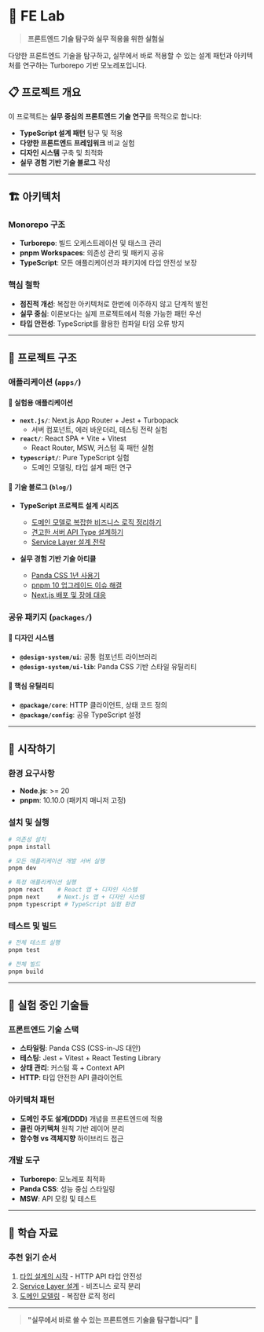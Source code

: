 # 🧪 FE Lab

> **프론트엔드 기술 탐구와 실무 적용을 위한 실험실**

다양한 프론트엔드 기술을 탐구하고, 실무에서 바로 적용할 수 있는 설계 패턴과 아키텍처를 연구하는 Turborepo 기반 모노레포입니다.

## 📋 **프로젝트 개요**

이 프로젝트는 **실무 중심의 프론트엔드 기술 연구**를 목적으로 합니다:

- **TypeScript 설계 패턴** 탐구 및 적용
- **다양한 프론트엔드 프레임워크** 비교 실험
- **디자인 시스템** 구축 및 최적화
- **실무 경험 기반 기술 블로그** 작성

---

## 🏗️ **아키텍처**

### **Monorepo 구조**

- **Turborepo**: 빌드 오케스트레이션 및 태스크 관리
- **pnpm Workspaces**: 의존성 관리 및 패키지 공유
- **TypeScript**: 모든 애플리케이션과 패키지에 타입 안전성 보장

### **핵심 철학**

- **점진적 개선**: 복잡한 아키텍처로 한번에 이주하지 않고 단계적 발전
- **실무 중심**: 이론보다는 실제 프로젝트에서 적용 가능한 패턴 우선
- **타입 안전성**: TypeScript를 활용한 컴파일 타임 오류 방지

---

## 📁 **프로젝트 구조**

### **애플리케이션** (`apps/`)

#### **🎯 실험용 애플리케이션**

- **`next.js/`**: Next.js App Router + Jest + Turbopack
  - 서버 컴포넌트, 에러 바운더리, 테스팅 전략 실험
- **`react/`**: React SPA + Vite + Vitest
  - React Router, MSW, 커스텀 훅 패턴 실험
- **`typescript/`**: Pure TypeScript 실험
  - 도메인 모델링, 타입 설계 패턴 연구

#### **📝 기술 블로그** (`blog/`)

- **TypeScript 프로젝트 설계 시리즈**

  - [도메인 모델로 복잡한 비즈니스 로직 정리하기](apps/blog/[Typescript로%20설계하는%20프로젝트]/domain/)
  - [견고한 서버 API Type 설계하기](apps/blog/[Typescript로%20설계하는%20프로젝트]/http/)
  - [Service Layer 설계 전략](apps/blog/[Typescript로%20설계하는%20프로젝트]/service/)

- **실무 경험 기반 기술 아티클**
  - [Panda CSS 1년 사용기](apps/blog/Panda%20CSS%201년%20사용기.md)
  - [pnpm 10 업그레이드 이슈 해결](apps/blog/pnpm%2010%20업그레이드%20후/)
  - [Next.js 배포 및 장애 대응](apps/blog/nextjs%20deploy/)

### **공유 패키지** (`packages/`)

#### **🎨 디자인 시스템**

- **`@design-system/ui`**: 공통 컴포넌트 라이브러리
- **`@design-system/ui-lib`**: Panda CSS 기반 스타일 유틸리티

#### **🔧 핵심 유틸리티**

- **`@package/core`**: HTTP 클라이언트, 상태 코드 정의
- **`@package/config`**: 공유 TypeScript 설정

---

## 🚀 **시작하기**

### **환경 요구사항**

- **Node.js**: >= 20
- **pnpm**: 10.10.0 (패키지 매니저 고정)

### **설치 및 실행**

```bash
# 의존성 설치
pnpm install

# 모든 애플리케이션 개발 서버 실행
pnpm dev

# 특정 애플리케이션 실행
pnpm react    # React 앱 + 디자인 시스템
pnpm next     # Next.js 앱 + 디자인 시스템
pnpm typescript # TypeScript 실험 환경
```

### **테스트 및 빌드**

```bash
# 전체 테스트 실행
pnpm test

# 전체 빌드
pnpm build
```

---

## 🧪 **실험 중인 기술들**

### **프론트엔드 기술 스택**

- **스타일링**: Panda CSS (CSS-in-JS 대안)
- **테스팅**: Jest + Vitest + React Testing Library
- **상태 관리**: 커스텀 훅 + Context API
- **HTTP**: 타입 안전한 API 클라이언트

### **아키텍처 패턴**

- **도메인 주도 설계(DDD)** 개념을 프론트엔드에 적용
- **클린 아키텍처** 원칙 기반 레이어 분리
- **함수형 vs 객체지향** 하이브리드 접근

### **개발 도구**

- **Turborepo**: 모노레포 최적화
- **Panda CSS**: 성능 중심 스타일링
- **MSW**: API 모킹 및 테스트

---

## 📖 **학습 자료**

### **추천 읽기 순서**

1. [타입 설계의 시작](apps/blog/[Typescript로%20설계하는%20프로젝트]/http/) - HTTP API 타입 안전성
2. [Service Layer 설계](apps/blog/[Typescript로%20설계하는%20프로젝트]/service/) - 비즈니스 로직 분리
3. [도메인 모델링](apps/blog/[Typescript로%20설계하는%20프로젝트]/domain/) - 복잡한 로직 정리

---

> **"실무에서 바로 쓸 수 있는 프론트엔드 기술을 탐구합니다"** 🚀
